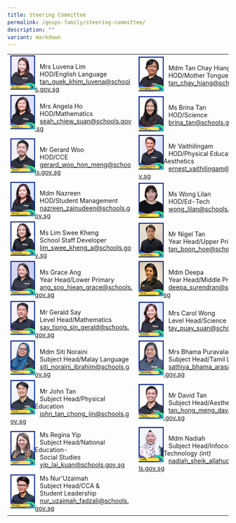 ```yaml
---
title: Steering Committee
permalink: /gesps-family/steering-committee/
description: ""
variant: markdown
---
```

| | | | |
|---|---|---|---|
<img src="/images/mrs%20luvena%20lim%202.jpg" align="left" style="width:20%"><br>&nbsp;&nbsp;&nbsp;Mrs Luvena Lim<br>&nbsp;&nbsp;&nbsp;HOD/English Language<br>&nbsp;&nbsp;&nbsp;[tan_guek_khim_luvena@schools.gov.sg](mailto:Tan_Guek_Khim_Luvena@schools.gov.sg)|<img src="/images/mdm%20tan%20chay%20hiang.jpg" align="left" style="width:20%"><br>&nbsp;&nbsp;&nbsp;Mdm Tan Chay Hiang<br>&nbsp;&nbsp;&nbsp;HOD/Mother Tongue Language<br>&nbsp;&nbsp;&nbsp;[tan_chay_hiang@schools.gov.sg](mailto:tan_chay_hiang@schools.gov.sg)|
<img src="/images/mrs%20angela%20ho%202.jpg" align="left" style="width:20%"><br>&nbsp;&nbsp;&nbsp;Mrs Angela Ho<br>&nbsp;&nbsp;&nbsp;HOD/Mathematics<br>&nbsp;&nbsp;&nbsp;[seah_chiew_suan@schools.gov.sg](mailto:Seah_Chiew_Suan@schools.gov.sg)|<img src="/images/ms%20brina%20tan%20(2).jpg" align="left" style="width:20%"><br>&nbsp;&nbsp;&nbsp;Ms Brina Tan<br>&nbsp;&nbsp;&nbsp;HOD/Science<br>&nbsp;&nbsp;&nbsp;[brina_tan@schools.gov.sg](mailto:brina_tan@schools.gov.sg)|
<img src="/images/mr%20gerard%20woo.jpg" align="left" style="width:20%"><br>&nbsp;&nbsp;&nbsp;Mr Gerard Woo<br>&nbsp;&nbsp;&nbsp;HOD/CCE<br>&nbsp;&nbsp;&nbsp;[gerard_woo_hon_meng@schools.gov.sg](mailto:Gerard_Woo_Hon_meng)|<img src="/images/mr%20vaithilingam%20ernest%20junior%202.jpg" align="left" style="width:20%"><br>&nbsp;&nbsp;&nbsp;Mr Vaithilingam<br>&nbsp;&nbsp;&nbsp;HOD/Physical Education &amp; Aesthetics<br>&nbsp;&nbsp;&nbsp;[ernest_vaithilingam@schools.gov.sg](mailto:Ernest_Vaithilingam@schools.gov.sg)|
<img src="/images/mdm%20nazreen%202.jpg" align="left" style="width:20%"><br>&nbsp;&nbsp;&nbsp;Mdm Nazreen<br>&nbsp;&nbsp;&nbsp;HOD/Student Management<br>&nbsp;&nbsp;&nbsp;[nazreen_zainudeen@schools.gov.sg](mailto:Nazreen_Zainudeen@schools.gov.sg)|<img src="/images/Ms_Wong_Lilan.jpg" align="left" style="width:20%"><br>&nbsp;&nbsp;&nbsp;Ms Wong Lilan<br>&nbsp;&nbsp;&nbsp;HOD/Ed-Tech<br>&nbsp;&nbsp;&nbsp;[wong_lilan@schools.gov.sg](mailto:wong_lilan@schools.gov.sg)|
<img src="/images/ms%20lim%20swee%20kheng%202.jpg" align="left" style="width:20%"><br>&nbsp;&nbsp;&nbsp;Ms Lim Swee Kheng<br>&nbsp;&nbsp;&nbsp;School Staff Developer<br>&nbsp;&nbsp;&nbsp;[lim_swee_kheng_a@schools.gov.sg](mailto:lim_swee_kheng_a@schools.gov.sg)|<img src="/images/Mr_Tan_Boon_Hoe_Nigel.jpg" align="left" style="width:20%"> <br>&nbsp;&nbsp;&nbsp;Mr Nigel Tan<br>&nbsp;&nbsp;&nbsp;Year Head/Upper Primary<br>&nbsp;&nbsp;&nbsp;[tan_boon_hoe@schools.gov.sg](mailto:tan_boon_hoe@schools.gov.sg)|
<img src="/images/ms%20grace%20ang.jpg" align="left" style="width:20%"><br>&nbsp;&nbsp;&nbsp;Ms Grace Ang<br>&nbsp;&nbsp;&nbsp;Year Head/Lower Primary<br>&nbsp;&nbsp;&nbsp;[ang_soo_hiean_grace@schools.gov.sg](mailto:ang_soo_hiean_grace@schools.gov.sg)|<img src="/images/mdm%20deepa%20(2).jpg" align="left" style="width:20%"><br>&nbsp;&nbsp;&nbsp;Mdm Deepa<br>&nbsp;&nbsp;&nbsp;Year Head/Middle Primary<br>&nbsp;&nbsp;&nbsp;[deepa_surendran@schools.gov.sg](mailto:Deepa_Surendran@schools.gov.sg)|
<img src="/images/mr%20gerald%20say-amended.jpg" align="left" style="width:20%"><br>&nbsp;&nbsp;&nbsp;Mr Gerald Say<br>&nbsp;&nbsp;&nbsp;Level Head/Mathematics<br>&nbsp;&nbsp;&nbsp;[say_tiong_sin_gerald@schools.gov.sg](mailto:say_tiong_sin_gerald@schools.gov.sg)|<img src="/images/mrs%20carol%20wong%202.jpg" align="left" style="width:20%"><br>&nbsp;&nbsp;&nbsp;Mrs Carol Wong<br>&nbsp;&nbsp;&nbsp;Level Head/Science<br>&nbsp;&nbsp;&nbsp;[tay_puay_suan@schools.gov.sg](mailto:tay_puay_suan@schools.gov.sg)|
<img src="/images/ms%20siti%20noraini-amended.jpg" align="left" style="width:20%"><br>&nbsp;&nbsp;&nbsp;Mdm Siti Noraini<br>&nbsp;&nbsp;&nbsp;Subject Head/Malay Language<br>&nbsp;&nbsp;&nbsp;[siti_noraini_ibrahim@schools.gov.sg](mailto:siti_noraini_ibrahim@schools.gov.sg)|<img src="/images/mrs%20bhama%20puravalan.jpg" align="left" style="width:20%"><br>&nbsp;&nbsp;&nbsp;Mrs Bhama Puravalan<br>&nbsp;&nbsp;&nbsp;Subject Head/Tamil Language<br>&nbsp;&nbsp;&nbsp;[sathiya_bhama_arasan@schools.gov.sg](mailto:sathiya_bhama_arasan@schools.gov.sg)|
<img src="/images/mr%20john%20tan-amended.jpg" align="left" style="width:20%"><br>&nbsp;&nbsp;&nbsp;Mr John Tan<br>&nbsp;&nbsp;&nbsp;Subject Head/Physical Education<br>&nbsp;&nbsp;&nbsp;[john_tan_chong_jin@schools.gov.sg](mailto:john_tan_chong_jin@schools.gov.sg)|<img src="/images/mr%20david%20tan.jpg" align="left" style="width:20%"><br>&nbsp;&nbsp;&nbsp;Mr David Tan<br>&nbsp;&nbsp;&nbsp;Subject Head/Aesthetics<br>&nbsp;&nbsp;&nbsp;[tan_hong_meng_david@schools.gov.sg](mailto:tan_hong_meng_david@schools.gov.sg)|
<img src="/images/ms%20regina%20yip.jpg" align="left" style="width:20%">&nbsp;&nbsp;&nbsp;Ms Regina Yip<br>&nbsp;&nbsp;&nbsp;Subject Head/National Education-<br>&nbsp;&nbsp;&nbsp;Social Studies<br>&nbsp;&nbsp;&nbsp;[yip_lai_kuan@schools.gov.sg](mailto:yip_lai_kuan@schools.gov.sg)|<img src="/images/mdm%20nadiah%20(2).jpg" align="left" style="width:20%"><br>&nbsp;&nbsp;&nbsp;Mdm Nadiah<br>&nbsp;&nbsp;&nbsp;Subject Head/Infocomm Technology *(int)*<br>&nbsp;&nbsp;&nbsp;[nadiah_sheik_allahuddin@schools.gov.sg](mailto:nadiah_sheik_allahuddin@schools.gov.sg)
|<img src="/images/ms%20nur'uzaimah.jpg" align="left" style="width:20%">&nbsp;&nbsp;&nbsp;Ms Nur'Uzaimah<br>&nbsp;&nbsp;&nbsp;Subject Head/CCA &amp; <br>&nbsp;&nbsp;&nbsp;Student Leadership<br>&nbsp;&nbsp;&nbsp;[nur_uzaimah_fadzali@schools.gov.sg](mailto:nur_uzaimah_fadzali@schools.gov.sg)|
| | | | |